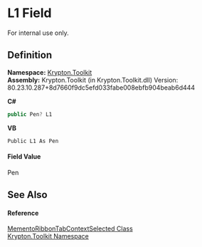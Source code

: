 # L1 Field


For internal use only.



## Definition
**Namespace:** <a href="79d2eac2-21f4-54ff-7552-b20c33c30600.md">Krypton.Toolkit</a>  
**Assembly:** Krypton.Toolkit (in Krypton.Toolkit.dll) Version: 80.23.10.287+8d7660f9dc5efd033fabe008ebfb904beab6d444

**C#**
``` C#
public Pen? L1
```
**VB**
``` VB
Public L1 As Pen
```



#### Field Value
Pen

## See Also


#### Reference
<a href="8f3efbe4-8d04-a7d2-510b-8761cd00f4f4.md">MementoRibbonTabContextSelected Class</a>  
<a href="79d2eac2-21f4-54ff-7552-b20c33c30600.md">Krypton.Toolkit Namespace</a>  

